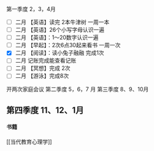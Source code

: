 第一季度 2，3，4月

- [ ] 二月 【英语】读完 2本牛津树 一周一本
- [ ] 二月 【英语】26个小写字母认识一遍
- [ ] 二月 【英语】：1～20数字认识一遍
- [ ] 二月 【早起】：2次6点30起来看书 一周一次
- [x] 二月 【阅读】：读小兔子融融 完成1次
- [ ] 二月 记账完成能查看记账
- [ ] 二月  【冥想】完成 2次
- [ ] 二月  【游泳】完成8次

开两次家庭会议
第二季度 5，6，7 月
第三季度 8、9、10月

## 第四季度 11、12、1月
#### 书籍
[[当代教育心理学]]
